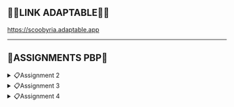 ## 🔗🥦**LINK ADAPTABLE**🥦🔗 
https://scoobyria.adaptable.app
<hr>

## 📖**ASSIGNMENTS PBP**📖
<details>
<summary>📋Assignment 2</summary>

## **DAFTAR ISI**
* [Implementasi *Checklist*](#a-implementasi-checklist-part-1)
* [Bagan *Request-Response*](#b-bagan-request-response-pada-django)
* [Virtual Environment](#c-deskripsi-virtual-enviroment)
* [MVC, MVT, MVVM dan Perbedaannya](#d-mvc-mvt-mvvm-dan-perbedaannya)
* [BONUS](#e-bonus)
<hr>

## **A. Implementasi *Checklist* Part 1**
#### Membuat Proyek Django Baru
1. Awalnya, saya membuat direktori baru dengan nama `scoobyria`.
<br>

2. Kemudian, saya membuka `cmd` untuk membuat Virtual Environment dengan perintah berikut. 
    ``` bash
    python -m venv env
    ```
    Jika aktif, akan ditandai dengan `(env)`.
<br>

3. Setelah itu, saya mengaktifkan Virtual Environment dengan perintah berikut:
    ``` bash
    env\Scripts\activate.bat
    ```
<br>

4. Pada direktori `scoobyria`, saya membuat file `requirements.txt` seperti berikut.
    ``` text
    django
    gunicorn
    whitenoise
    psycopg2-binary
    requests
    urllib3
    ```
<br>

5. Kemudian, saya mengaktifkan `(env)` di `cmd`. Lalu, saya membuat proyek Django dengan perintah berikut.
    ``` bash
    django-admin startproject scoobyria .
    ```
<br>

6. Lalu, saya menambahkan `*` pada `ALLOWED_HOST` di `settings.py` agar dapat *deploy*.
<br>

#### Membuat Aplikasi dengan Nama `main`
1. Mula-mulanya, saya membuat aplikasi `main` terlebih dahulu.
<br>

2. Pada variabel `INSTALLED_APPS` di `settings.py`, saya tambahkan `main` seperti contoh berikut.
    ``` python
    INSTALLED_APPS = [
        ...,
        'main',
        ...
    ]
    ```
<br>

3. Lalu, saya membuat `main.html` dalam direktori `templates`.
<br>
#### Melakukan *Routing* pada Proyek
1. Awalnya, saya membuat `urls.py` dalam `main`. Saya mengisinya dengan kode berikut.
    ``` python
    from django.urls import path
    from main.views import show_main

    app_name = 'main'

    urlpatterns = [
        path('', show_main, name='show_main'),
    ]
    ```
<br>

2. Kemudian, saya impor fungsi `include` dari `django.urls` dan menambahkan rute URL seperti berikut.
    ``` python
    from django.contrib import admin
    from django.urls import path
    from django.urls import path, include


    urlpatterns = [
        path('admin/', admin.site.urls),
        path('', include('main.urls')),
        path('main/', include('main.urls')),
    ]
    ```
<br>

#### Membuat Model pada Aplikasi `main`
1. Saya memodifikasi `models.py` pada `main` seperti berikut.
    ``` python
    from django.db import models

    class Product(models.Model):
        name = models.CharField(max_length=255)
        amount = models.IntegerField()
        description = models.TextField()
        status = models.CharField(max_length=255)
        price = models.IntegerField()
    ```
    `name`, `amount`, `description`, `status`, dan `price` adalah atribut yang saya pilih atau buat untuk `models.py`
<br>

2. Lalu, saya melakukan migrasi model di `cmd` dengan perintah berikut.
    ``` bash
    python manage.py makemigrations
    ```
    ``` bash
    python manage.py migrate
    ```
<br>

#### Membuat Fungsi pada `views.py`
1. Pertama, saya memodifikasi `views.py` dalam `main` seperti berikut.
    ``` python
    from django.shortcuts import render

    def show_main(request):
        context = {
            'name': 'Vina Myrnauli Abigail Siallagan',
            'class': 'PBP E',
            'harga': 'Rp200.000,00',
        }

        return render(request, "main.html", context)
    ```
2. Saya juga melakukan render untuk me-*render* tampilan `HTML` dengan data yang ada.
<br>

#### Membuat *Routing* pada `urls.py`
Awalnya, saya memodifikasi `urls.py` dalam `main` seperti berikut.
``` python
from django.urls import path
from main.views import show_main

app_name = 'main'

urlpatterns = [
    path('', show_main, name='show_main'),
]
```
Hal ini dilakukan untuk mengimplementasikan tampilan dalam `main` dan mengubungkannya dengan rute URL proyek..
<br>

#### Melakukan *Deployment* ke Adaptable
1. Apabila semuanya sudah selesai, saya melakukan `add`, `commit`, `push` pada repositori `scoobyria` di GitHub. Kemudian, saya melakukan *deployement* di Adaptable.
<br>

2. Pada Adaptable, klik `create a new app`. kemudian `connect an Existing Repository` karena kita sudah melakukan `add`, `commit`, `push`.
<br>

3. Lalu, klik `Python App Template`. Selanjutnya, klik `PostgreSQL` yang adalah tipe basis data.
<br>

4. Masukkan perintah `python manage.py migrate && gunicorn scoobyria.wsgi` pada `start command`.
<br>

5. Terakhir, masukkan nama aplikasi dan centanglah `HTTP Listener on PORT`. Lalu, klik `deploy`.
<br>

#### Membuat `README.md`
Saya hanya menambahkan dekorasi sedikit yang relevan dengan judul direktori saya. Tak hanya itu, saya juga memasukkan beberapa komponen yang sudah pernah diajarkan oleh tim asdos dan dosen sebelumnya.

## **B. Bagan *Request-Response* pada Django**
![BAGAN](/photos/mybagan.png)
1. `urls.py` yang diterima dari *client* akan dibandingkan oleh Django dengan pola URL yang sudah didefinisikan. Apabila URL cocok, maka akan disematkan pada *template* `HTML`. 
<br>

2. `views.py` berfungsi untuk memproses atau memanipulasi data yang dibutuhkan dari *database*, `urls.py` akan meminta penerimaan ke `views.py`. Setelah data sudah diproses semua, `views.py`akan mempersiapkan konteks yang disematkan pada *template* `HTML`.
<br>

3. `models.py` memiliki model yang telah didefinisikan. Maka dari itu, `views.py` dapat berinteraksi dengan *database* melalui model tersebut.
<br>

4. `HTML` adalah *template* yang dapat mengambil data yang diberikan oleh `views.py` dan menampilkannya sesuai dengan desain tampilan yang ada.
<br>

## **C. Deskripsi Virtual Enviroment**
#### Pentingnya Virtual Environment
Virtual Environment digunakan untuk memisahkan *package* dan *dependencies* dari aplikasi sehingga tidak akan bertabrakan dengan versi lainnya yang ada pada komputer. 

*Dependencies* ini adalah komponen atau modul yang diperlukan oleh *software* untuk berfungsi, termasuk *library*, *framework*, atau *package*. Hal ini dapat memungkinkan pengembang untuk memanfaatkan kode yang sudah ada sehingga dapat mempercept proses pengembangan. Akan tetapi, manajemen ketergantungan harus dilakukan dengan cermat agar sesuai dengan versi yang dibutuhkan. 
<br>

#### Membuat Aplikasi Web Django Tanpa Menggunakan Virtual Environment: Apakah Mungkin?
Kita dapat membuat aplikasi web Django tanpa Virtual Environment. Namun, sebaiknya menggunakan Virtual Environment karena memungkinkan isolasi *dependencies*, memungkinkan penggunaan versi Python yang berbeda, dan mempermudah manajemen *package*.

Jika ingin tidak menggunakan Virtual Environment, dianjurkan untuk tidak menginstal *package* secara global yang dapat mengganggu sistem atau proyek lain.
<br>

## **D. MVC, MVT, MVVM, dan Perbedaannya**
#### MVC (Model-View-Control)
Pola ini membagi kode menjadi tiga bagian utama. Saat pengembangan aplikasi, pengembangan perlu mengklasifikasikan kelas atau file ke dalam tiga lapisan.
* ***Model:*** Berfungsi sebagai tempat penyimpanan data aplikasi. Namun, tidak terikat langsung dengan antarmuka pengguna dan bertanggung jawab atas logika domain (aturan bisnis dunia nyata).
* ***View:*** Berisikan komponen yang ditampilkan di layar. Tampilan menyajikan visualisasi data dari model dan menfasilitasi interaksi pengguna.
* ***Controller:*** Berfungsi sebagai penghubung antara *view* dan *model*. Berisikan logika aplikasi utama, merespons interaksi pengguna, dan memperbaharui *model* sesuai kebutuhan.

* ***Perbedaan dengan MVT:*** Pada MVT, bagian *controller* digantikan oleh *template*. *Template* adalah file HTML yang digabungkan dengan Django Template Language (DTL).
* ***Perbedaan dengan MVVM:*** Pada MVVM, bagian *controller* digantikan oleh *ViewModel* yang berfungsi sebagai penghubung antara *model* dan *view*. 
<br>

#### MVT (Model-View-Template)
Pola ini membagi komponen aplikasi menjadi bagian-bagian yang berbeda untuk memudahkan pengelolaan dan organisasi kode. Dengan pendekatan ini, pengembangan dapat bekerja dengan kode yang lebih rapi dan terstruktur.
* ***Model:*** Berfungsi sebagai tempat penyimpanan data dan logika aplikasi.
* ***View:*** Bertugas menampilkan data dari *model* dan mengintegrasikannya dengan *template*.
* ***Template:*** Menyusun tampilan antarmuka pengguna. 

* ***Perbedaan dengan MVC:*** Pada MVC, bagian *template* digantikan oleh *controller*. *Controller* berfungsi sebagai penghubung antara *view* dan *model*.
* ***Perbedaan dengan MVVM:*** Pada MVVM, bagian *template* digantikan oleh *ViewModel* yang berfungsi sebagai penghubung antara *model* dan *view*. 
<br>
#### D. Implementasi *Checklist*

#### MVVM (Model-View-ViewModel)
Pola arsitektur pembuatan aplikasi berbasis GUI yang berfokus pada pemisahan antara kode untuk logika bisnis dan tampilan aplikasi.
* ***Model:*** Berfungsi untuk mengatur sumber data secara abstrak dan berkolaborasi dengan *ViewModel* dalam proses pengambilan dan penyimpanan data.
* ***View:*** Bertugas untuk memberi tahu *ViewModel* tentang interaksi pengguna. Lapisan ini mengamati *ViewModel* dan tidak mengandung logika aplikasi.
* ***ViewModel:*** Menyajikan aliran data yang relevan dengan *view*. Selain itu, berfungsi sebagai penghubung antara *model* dan *view*. 
* ***Perbedaan dengan MVT:*** Pada MVT, bagian *ViewModel* digantikan oleh *template*. *template* berfungsi untuk menyusun tampilan antarmuka pengguna.
* ***Perbedaan dengan MVC:*** Pada MVC, bagian *ViewModel* digantikan oleh *controller* yang berfungsi sebagai penghubung antara *view* dan *model*

## **E. BONUS**
Berikut adalah bukti bahwa `tests.py` yang sudah saya tambahkan, berjalan dengan lancar.
![TES](/photos/bonustwo.jpg)
</details>

<details>
<summary>📋Assignment 3</summary>

## **DAFTAR ISI**
* [Perbedaan POST dan GET](#a-perbedaan-form-post-dan-get-dalam-django)
* [Perbedaan XML, JSON, dan HTML](#b-perbedaan-xml-extensible-markup-language-json-javascript-object-notation-dan-html-hypertext-markup-language-dalam-pengiriman-data)
* [JSON sebagai Pertukaran Data](#c-json-sebagai-pertukaran-data-antara-aplikasi-web-modern)
* [Implementasi *Checklist*](#d-implementasi-checklist-part-2)
* [BONUS](#e-bonus-tugas-2)
<hr>

## **A. Perbedaan form `POST` dan `GET` dalam Django**
#### **1. Cara Mengirim Data**
* `GET`: mengirim data form dalam URL.
* `POST`: mengirim data form sebagai bagian dari tubuh permintaan HTTP secara tersembunyi dan tidak muncul di URL.
#### **2. Fungsi**
* `GET`: membaca informasi atau permintaan pencarian.
* `POST`: mengubah status sistem atau mengirim data sensitif.
#### **3. Keamanan secara Umum**
* `GET`: tidak cocok untuk data sensitif karena data akan muncul dalam URL.
* `POST`: lebih aman untuk data sensitif karena data tidak muncul dalam URL.
#### **4. Kemampuan *Bookmarking***
* `GET`: dapat di-*bookmark* karena data ada di dalam URL.
* `POST`: tidak dapat di-*bookmark* karena data tidak ada di dalam URL.
#### **5. Keamanan Aplikasi**
* `GET`: apabila menggunakannya untuk data sensitif, akan menjadi risiko keamanan.
* `POST`: perlindungan seperti `CSRF Django`, dapat meningkatkan keamanan aplikasi. 
<br>

*Source:*
* https://docs.djangoproject.com/en/4.2/topics/forms/
<br>

## **B. Perbedaan XML *(eXtensible Markup Language)*, JSON *(JavaScript Object Notation)*, dan HTML *(Hypertext Markup Language)* dalam Pengiriman Data**
#### **1. Fungsi**
* **XML:** menyimpan dan mengirim data. Format datanya fleksibel dan *self-descriptive*.
* **JSON:** menyimpan dan mengirim data dalam bentuk data terstruktur. Format datanya ringkas dan mudah dimengerti.
* **HTML:** membuat struktur dan tampilan konten pada halaman web yang merupakan bahasa *markup* untuk mengatur tampilan web. 
#### **2. Struktur Data**
* **XML:** data disusun seperti bentuk pohon atau *tree structure* dengan elemen-elemen yang memiliki *parent-child relationships*.
* **JSON:** data disimpan dalam pasangan *key-value* dan dapat bersifat *nested*.
* **HTML:** menggambarkan struktur halaman web, di antarnya terdapat *headings*, paragraf, tautan, gambar, dan tabel.
#### **3. Sintaks**
* **XML:** menggunakan *tags (markup)* untuk mengelompokkan data dan tiap elemen harus memiliki *tag* pembuka dan penutup. 
* **JSON:** menggunakan format teks yang mirip dengan struktur objek `JavaScript` dengan objek *key-value*.
* **HTML:** menggunakan *tags* untuk menandai tiap konten elemen dan mengatur tampilan halaman web.
#### **4. Keterbacaan**
* **XML:** lebih sulit dibaca kaarena terdapat banyak *markup*.
* **JSON:** mudah dibaca dan sering digunakan dalam pertukaran data antar-aplikasi, konfigurasi, dan penyimpanan data sederhana.
* **HTML:** mudah dibaca karena untuk merancang tampilan halaman web dan konten.
<br>

*Source:*
* https://pbp-fasilkom-ui.github.io/ganjil-2024/docs/tutorial-2#referensi-tambahan
<br>

## **C. JSON sebagai Pertukaran Data antara Aplikasi Web Modern**
#### **1. Sederhana dan Mudah Dibaca**
JSON menggunakan format yang mudah dibaca, yaitu pasangan *key-value* dan *arrays*.
#### **2. Tidak Perlu *Tag* atau Skema Khusus**
Tidak seperti XML, JSON tidak perlu menggunakan *tag*, atribut, atau skema khusus yang membuatnya lebih ringkas dan fleksibel. 
#### **3. Mendukung Berbagai Tipe Data**
JSON mendukung berbagai tipe data, di antaranya *strings, numbers, booleans, nulls, objects,* dan *arrays* yang dapat berbentuk *nested*.
#### **4. Mudah Dikonversi ke `JavaScript` dan Sebaliknya**
Hal ini sangat berguna bagi para pengembang web karena memungkinkan untuk memproses dan memanipulasi data dengan mudah.
#### **5. Efisien dan Ringkas**
JSON memiliki form data yang ringkas. Hal ini dapat menghemat *bandwith* dan mempercepat pertukaran data antara aplikasi web. 
<br>

*Source:*
* https://www.linkedin.com/advice/3/what-benefits-drawbacks-using-json-data
<br>

## **D. Implementasi *Checklist* Part 2**
#### **Membuat Input `form` untuk Menambahkan Objek Model**
1. Awalnya, saya mengaktifkan *virtual environment* pada proyek scoobyria seperti berikut.
    ``` bash
    env\Scripts\activate.bat
    ```
<br>

2. Kemudian, saya membuka `urls.py` pada folder `scoobyria` dan mengganti *path* `main/` menjadi `''` di `urlpatterns` seperti berikut.
    ``` python
    urlpatterns = [
        path('admin/', admin.site.urls),
        path('', include('main.urls')),
    ]
    ```
<br>

3. Lalu, saya mengimplementasi *Skeleton* dengan membuat *folder* `templates` pada *root folder* dan membuat `base.html` yang berisikan kode seperti berikut.
    ``` html
    {% load static %}
    <!DOCTYPE html>
    <html lang="en">
        <head>
            <meta charset="UTF-8" />
            <meta
                name="viewport"
                content="width=device-width, initial-scale=1.0"
            />
            {% block meta %}
            {% endblock meta %}
        </head>

        <body>
            {% block content %}
            {% endblock content %}
        </body>
    </html>
    ```
<br>

4. Selanjutnya, saya mengubah `settings.py` pada subdirektori `scoobyria` yang mengandung `TEMPLATES` seperti berikut.
    ``` python
    TEMPLATES = [
        {
            'BACKEND': 'django.template.backends.django.DjangoTemplates',
            'DIRS': [BASE_DIR / 'templates'],
            'APP_DIRS': True,
            'OPTIONS': {
                'context_processors': [
                    'django.template.context_processors.debug',
                    'django.template.context_processors.request',
                    'django.contrib.auth.context_processors.auth',
                    'django.contrib.messages.context_processors.messages',
                ],
            },
        },
    ]
    ```
<br>

5. Kemudian, saya mengubah `main.html` pada subdirektori `templates` di direktori `main` sesuai dengan tema aplikasi saya.
<br>

6. Saya membuat `forms.py` pada direktori `main` dengan kode seperti berikut.
    ``` python
    from django.forms import ModelForm
    from main.models import Product

    class ProductForm(ModelForm):
        class Meta:
            model = Product
            fields = ["name", "price", "description"]
    ```
<br>

7. lalu, saya membuka `views.py` pada folder `main` dan menambahkan beberapa kode seperti berikut.
    ``` python
    from django.http import HttpResponse
    from django.core import serializers
    from django.shortcuts import render
    from django.http import HttpResponseRedirect
    from main.forms import ProductForm
    from django.urls import reverse
    from main.models import Product

    def create_product(request):
    form = ProductForm(request.POST or None)

    if form.is_valid() and request.method == "POST":
        form.save()
        return HttpResponseRedirect(reverse('main:show_main'))

    context = {'form': form}
    return render(request, "create_product.html", context)
    ```
<br>

8. Selanjutnya, saya mengubah beberapa kode pada `views.py` di fungsi `show_main` seperti berikut.
    ``` python
    def show_main(request):
        products = Product.objects.all()

        context = {
            'name': 'Vina Myrnauli Abigail Siallagan',
            'class': 'PBP E', 
            'products': products
        }

        return render(request, "main.html", context)
    ```
<br>

9. Saya *import* fungsi `create_product` pada folder `main` di `urls.py` dan menambahkan *path url* dalam `urlpatterns` pada `urls.py` di `main` seperti berikut.
    ``` python
    from main.views import show_main, create_product
    ```
    ``` pyhton
    path('create-product', create_product, name='create_product'),
    ```
<br>

10. Lalu, saya membuat `crate_product.hmtl` pada direktori `main/templates` dan menambahkan kode dalam `{% block content %}` pada `main.html` sesuai dengan tema aplikasi saya.
<br>

#### **Menambahkan 5 Fungsi `views` dalam Format HTML, XML, JSON, XML *by ID*, dan JSON *by ID***.
1. Kemudian, saya menambahkan beberapa fungsi dan *import* pada `views.py` di direktori `main` seperti berikut.
    ``` python
    from django.http import HttpResponse
    from django.core import serializers
    from django.shortcuts import render
    from django.http import HttpResponseRedirect
    from main.forms import ProductForm
    from django.urls import reverse
    from main.models import Product

    def show_main(request):
        products = Product.objects.all()

        context = {
            'name': 'Vina Myrnauli Abigail Siallagan',
            'class': 'PBP E', 
            'products': products
        }

        return render(request, "main.html", context)

    def create_product(request):
        form = ProductForm(request.POST or None)

        if form.is_valid() and request.method == "POST":
            form.save()
            return HttpResponseRedirect(reverse('main:show_main'))

        context = {'form': form}
        return render(request, "create_product.html", context)

    def show_xml(request):
        data = Product.objects.all()
        return HttpResponse(serializers.serialize("xml", data), content_type="application/xml")

    def show_json(request):
        data = Product.objects.all()
        return HttpResponse(serializers.serialize("json", data), content_type="application/json")

    def show_xml_by_id(request, id):
        data = Product.objects.filter(pk=id)
        return HttpResponse(serializers.serialize("xml", data), content_type="application/xml")

    def show_json_by_id(request, id):
        data = Product.objects.filter(pk=id)
        return HttpResponse(serializers.serialize("json", data), content_type="application/json")

    ```
<br>

#### **Membuat *Routing* URL untuk Masing-Masing** `views`
1. Selanjutnya, saya memodifikasi berkas `urls.py` pada *folder* `main` dengan menambahkan beberapa *path* dan *import* seperti berikut.
    ``` python
    from django.urls import path
    from main.views import show_main, create_product, show_xml, show_json, show_xml_by_id, show_json_by_id

    app_name = 'main'

    urlpatterns = [
        path('', show_main, name='show_main'),
        path('create-product', create_product, name='create_product'),
        path('xml/', show_xml, name='show_xml'), 
        path('json/', show_json, name='show_json'), 
        path('xml/<int:id>/', show_xml_by_id, name='show_xml_by_id'),
        path('json/<int:id>/', show_json_by_id, name='show_json_by_id'), 
    ]
    ```
<br>

#### **Menambahkan Pesan Singkat**
1. Terakhir, saya menambahkan beberapa kode pada `main.html` di `main/templates` seperti berikut.
    ``` html
    <h4>Only {{ products.count }} item(s) available</h4>
    ```
<br>

#### **Mengakses URL dengan Postman**
Berikut adalah *screenshots* dari hasil akses URL pada Postman saya.
![POST1](/photos/post1.jpg)
![POST2](/photos/post2.jpg)
![POST3](/photos/post3.jpg)
![POST4](/photos/post4.jpg)
![POST5](/photos/post5.jpg)
<br>

#### **Melakukan Add, Commit, dan Push**
Apabila semuanya sudah selesai, saya melakukan `add`, `commit`, `push` pada repositori `scoobyria` di GitHub.
<br>

## **E. BONUS TUGAS 2**
Berikut adalah bukti bahwa saya menambahkan pesan singkat untuk nilai bonus.
![COBA](/photos/bonusthree.jpg)
</details>

<details>
<summary>📋Assignment 4</summary>

## **DAFTAR ISI**
* [Kelebihan dan Kekurangan `UserCreationForm`](#a-pengertian-djago-usercreationform-beserta-kelebihan-dan-kekurangan)
* [Perbedaan Autentikasi dan Otorisasi dalam Django](#b-perbedaan-autentikasi-dan-otorisasi-dalam-django)
* [Pengertian dan Penggunaan *Cookies* pada Django](#c-pengertian-cookies-dan-penggunaannya-pada-django)
* [Keamanan dan Risiko Potensial *Cookies*](#d-keamaan-cookies-dan-risiko-potensialnya)
* [Implementasi *Checklist*](#e-implementasi-checklist-part-3)
* [BONUS](#f-bonus-tugas-4)
<hr>

## **A. Pengertian Djago `UserCreationForm` beserta Kelebihan dan Kekurangan**
#### **1. Pengertian**
`UserCreationForm` merupakan impor *form* bawaan yang memudahkan pembuatan *form* pendaftaran untuk *user* dalam aplikasi web. Django `UserCreationForm` memiliki *form* yang mempunyai tiga *field*, yaitu **username**, **password1**, dan **password2** yang biasanya digunakan untuk konfirmasi password1.

#### **2. Kelebihan**
* Dengan menggunakan *form* ini, *user* baru dapat dengan mudah mendaftar di situs web tanpa perlu menuliskan kode dari awal. 

* Memfasilitasi validasi *password* dan izin otomatis. 

#### **3. Kekurangan**
* `UserCreationForm` memiliki tiga *field* secara *default*. Apabila ingin menambah *field* lain, maka kita harus membuat *custom form* atau *override* `UserCreationForm`. Hal ini dapat memakan waktu.

* Tidak memiliki *field* untuk email, maka dari itu diperlukan class `CustomUserCreationForm` agar dapat membuat *field* email.
<br>

*Source:*
* https://www.javatpoint.com/django-usercreationform
* https://overiq.com/django-1-10/django-creating-users-using-usercreationform/
<br>

## **B. Perbedaan Autentikasi dan Otorisasi dalam Django**
#### **1. Perbedaan**
| Autentikasi | Otorisasi |
| --- | --- |
| Identitas pengguna diperiksa agar dapat diakses ke sistem | Memutuskan apa yang dapat dilakukan pengguna yang diautentikasi di situs |
| Proses ini dilakukan sebelum proses otorisasi | proses ini dilakukan setelah proses autentikasi |
| Membutuhkan *detail* login pengguna | Membutuhkan hak istimewa pengguna |
| Pada proses ini, pengguna harus diverifikasi | Pada proses ini, pengguna harus divalidasi |

#### **2. Pentingnya Autentikasi dan Otorisasi**
Keduanya digunakan oleh administrator untuk melindungi sistem dan informasi, termasuk dalam *framework* Django. Autentikasi digunakan untuk memverifikasi identitas pengguna atau layanan dan otorisasi digunakan untuk menentukan hak akses pengguna. 
<br>

*Source:*
* https://www.geeksforgeeks.org/difference-between-authentication-and-authorization/
* https://aws.amazon.com/id/what-is/django/
* https://www.onelogin.com/learn/authentication-vs-authorization
<br>

## **C. Pengertian *cookies* dan Penggunaannya pada Django**
#### **1. Pengertian**
*Cookies* adalah fasilitas penyimpanan di web yang memungkinkan web tersebut dapat mengingat informasi sesi login pengguna. Dalam aplikasi web, *cookies* dapat dibuat, dimodifikasi, dan diakses sehingga dapat memfasilitasi interaksi yang mulus antara pengguna dan situs web. 

#### **2. Penggunaan *cookies* pada Django**
Penggunaan *cookies* pada Django ini berisikan *session id* khusus untuk mengidentifikasi tiap *browser* dan sesi yang terkait pada situs. 

Data sesi sebenarnya ini disimpan dalam *database* situs secara *default*. Maka dari itu, pengguna dapat mengkonfigurasi Django untuk menyimpan data sesi di tempat lain, seperti *cache, files, "secure", cookies*, namun lokasi *default* yang relatif lebih aman. 

Berikut adalah langkah-langkah penggunakan *cookies* untuk mengelola data sesi pengguna:
* Saat pengguna mengakses Django, akan dibuat *session id* yang unik untuk sesi pengguna yang baru.
* Setelah sudah dibuat, Django menyimpan *session id* dalam *cookie* di komputer klien pengguna.
* Pada server, Django mengaitkan *session id* dengan data sesi pengguna yang berisi informasi seperti status login dan lainnya.
* Tiap pengguna melakukan permintaan ke server, Django mengambil *session id* dari *cookie* di permintaan HTTP.
* Django dapat mengubah data sesu sesuai aksi pengguna selama interaksi pengguna-aplikasi.
* Setelah sesi pengguna selesai, Django membersihkan data sesi yang terkait dengan *session id*.
<br>

*Source:*
* https://www.geeksforgeeks.org/es6-cookies/
* https://developer.mozilla.org/en-US/docs/Learn/Server-side/Django/Sessions


## **D. Keamaan *cookies* dan Risiko Potensialnya**
#### **1. Keamanan**
Sebagian besar *cookies* itu aman karena tidak mengandung informasi yang dapat diidentifikasi dan mereka dirancang untuk membuat pengalaman *online* lebih nyaman, seperti mengisi nama pengguna ketika mengunjungi sebuah situs web, memastikan pengalaman penjelajahan yang lancar, dan mengontentikasi identitas. 

Akan tetapi, ada juga *cookies* yang dapat melacak tanpa sepengetahuan kita.

#### **2. Risiko Potensial**
Terdapat beberapa risiko umum dari *cookie*, di antaranya:
* *Cross-site request forgery attack (XSRF):* Serangan terjadi karena situs web tidak dapat membedakan aksi yang diterima berasal dari pengguna atau tidak, yang mengakibatkan penghapusan data.
* *Session fixation:* Serangan terjadi karena penyerang memaksa pengguna untuk menggunakan *session id* sesi penyerang atau orang lain, yang mengakibatkan tampilan pengguna terlihat seperti punya orang lain.
* *Cookie overflow attack:* Serangan terjadi karena melibatkan penggantian *cookie* domain utama dengan subdomain *cookie* menggunakan `JScript` di subdomain, yang mengakibatkan seluruh *cookie* tidak berguna.  
<br>

*Source:*
* https://allaboutcookies.org/information-in-cookies
* https://resources.infosecinstitute.com/topics/general-security/risk-associated-cookies/
<br>

## **E. Implementasi *Checklist* Part 3**
#### **Implementasi Fungsi Registrasi, Login, dan Logout**
1. Pertama, saya menjalankan *virtual environment* dan membuka `views.py` pada subdirektori `main`.
<br>

2. Kedua, saya membuat fungsi bernama `register` dan menambahkan beberapa *import*, di antaranya adalah `redirect`, `UserCreationForm`, dan `messages` seperti berikut.
``` python
from django.shortcuts import redirect
from django.contrib.auth.forms import UserCreationForm
from django.contrib import messages  
```
<br>

3. Ketiga, saya membuat fungsi bernama `login_user` dan menambahkan beberapa *import*, di antaranya adalah `authenticate` dan `login` seperti berikut.
``` python
from django.contrib.auth import authenticate, login
```
<br>

4. Keempat, saya membuat fungsi bernama `logout_user` dan menambahkan *import* `logout` seperti berikut.
```python
from django.contrib.auth import logout
```
<br>

5. Kelima, saya menambahkan kode fungsi `register` seperti berikut.
``` python
def register(request):
    form = UserCreationForm()

    if request.method == "POST":
        form = UserCreationForm(request.POST)
        if form.is_valid():
            form.save()
            messages.success(request, 'Your account has been successfully created!')
            return redirect('main:login')
    context = {'form':form}
    return render(request, 'register.html', context)
```
<br>

6. Keenam, saya menambahkan kode fungsi `login_user` seperti berikut.
``` python
def login_user(request):
    if request.method == 'POST':
        username = request.POST.get('username')
        password = request.POST.get('password')
        user = authenticate(request, username=username, password=password)
        if user is not None:
            login(request, user)
            return redirect('main:show_main')
        else:
            messages.info(request, 'Sorry, incorrect username or password. Please try again.')
    context = {}
    return render(request, 'login.html', context)
```
<br>

7. Ketujuh, saya menambahkan kode fungsi `logout_user` seperti berikut.
``` python
def logout_user(request):
    logout(request)
    return redirect('main:login')
```
<br>

8. Kedelapan, saya membuat berkas HTML baru dengan nama `register.html` dan `login.html` pada folder `main/templates` dengan kode yang sesuai dengan kreasi saya.
<br>

9. Kesembilan, saya menuju `urls.py`yang ada di subdirektori `main` dan mengimpor beberapa fungsi seperti berikut.
``` python
from main.views import register
from main.views import login_user
from main.views import logout_user
```
<br>

10. Kesepuluh, saya menambahkan kode pada `main.html` setelah *hyperlink tag* untuk *Add New Order* seperti berikut.
``` html
...
<a href="{% url 'main:logout' %}">
    <button style="color: maroon; font-weight: bolder; align-items: center">
        Logout
    </button>
</a>
...
```
<br>

11. Kesebelas, saya menambahkan *path url* dalam `urlpatterns` agar dapat mengakses fungsi yang diimpor seperti berikut.
``` python
...
path('register/', register, name='register'),
path('login/', login_user, name='login'),
path('logout/', logout_user, name='logout'),
...
```
<br>

12. Lalu, saya menambahkan beberapa *import* pada `views.py` di subdirektori `main` seperti berikut.
``` python
from django.contrib.auth.decorators import login_required
```

13. Saya juga menambahkan `@login_required...` pada fungsi `show_main` seperti berikut.
``` python
...
@login_required(login_url='/login')
def show_main(request):
...
```
<br>

#### **Menerapkan *Cookies* pada Halaman Utama**
1. Pertama, saya *logout* terlebih dahulu. Lalu, saya membuka `views.py` di subdirektori `main` dan menambahkan beberapa impor seperti berikut.
``` python
import datetime
from django.http import HttpResponseRedirect
from django.urls import reverse
```
<br>

2. Kedua, saya mengganti fungsi `login_user` di `views.py` menjadi seperti berikut.
``` python
def login_user(request):
    if request.method == 'POST':
        username = request.POST.get('username')
        password = request.POST.get('password')
        user = authenticate(request, username=username, password=password)
        if user is not None:
            login(request, user)
            response = HttpResponseRedirect(reverse("main:show_main")) 
            response.set_cookie('last_login', str(datetime.datetime.now()))
            return response
        else:
            messages.info(request, 'Sorry, incorrect username or password. Please try again.')
    context = {}
    return render(request, 'login.html', context)
```
<br>

3. Ketiga, saya menambahkan kode `'last_login': request.COOKIES['last_login']` di variabel `context` pada fungsi `show_main`yang terletak di `views.py` seperti berikut.
``` python
    context = {
        'name': 'Vina Myrnauli Abigail Siallagan',
        'class': 'PBP E', 
        'customer': request.user.username,
        'products': products,
        'total_product': total_product,
        'last_login': request.COOKIES['last_login'],
    }
```
<br>

4. Keempat, saya mengubah kode pada fungsi `logout_user` seperti berikut.
``` python
def logout_user(request):
    logout(request)
    response = HttpResponseRedirect(reverse('main:login'))
    response.delete_cookie('last_login')
    return response
```
<br>

#### **Menampilkan Informasi Penggguna yang *Logged In***
1. Saya menambahkan beberapa kode pada `main.html` di antara tabel dan tombol `logout` seperti berikut.
``` html
<h5>Last login: {{ last_login }}</h5>
```
<br>

#### **menghubungkan model `Product` dengan `User`**
1. Saya menambahkan *import* di subdirektori `main` yang ada di `models.py` seperti berikut.
``` python
from django.contrib.auth.models import User
```
<br>

2. Lalu, pada `models.py` di model `Product` yang sudah dibuat, saya menambahkan kode seperti berikut.
``` python
class Product(models.Model):
    user = models.ForeignKey(User, on_delete=models.CASCADE)
    ...
```
<br>

3. Selanjutnya, saya menuju `views.py` yang ada di subdirektori `main`. Kemudian, saya menambahkan kode pada fungsi `create_product` seperti berikut.
``` python
def create_product(request):
    form = ProductForm(request.POST or None)

    if form.is_valid() and request.method == "POST":
        product = form.save(commit=False)
        product.user = request.user
        product.save()
        return HttpResponseRedirect(reverse('main:show_main'))
    ...
```
<br>

4. Terakhir, saya mengubah satu baris pada fungsi `show_main` seperti berikut.
``` python
def show_main(request):
    products = Product.objects.filter(user=request.user)
    total_product = len(products)
   ...
...
```
<br>

#### **Membuat Dua Akun dengan Tiga *Dummy Data***
1. Pertama, saya membuka `command` dan menjalankan *virtual environment* seperti berikut.
``` bash
env\Scripts\activate.bat
```
<br>

2. Kedua, saya menjalankan proyek Django dengan perintah `python manage.py runserver` dan membuka `http://localhost:8000`.
<br>

3. Ketiga, saya melakukan *register* pada dua akun yang bernama `halodok` dan `vinamyrnauli`. 
<br>

4. Keempat, saya melakukan *login* dengan memasukkan `username` dan `password`.
<br>

5. Pada tiap akun tersebut, saya klik `Add New Order`. Lalu, saya tambahkan produk sebanyak tiga kali dan mengisi `Name`, `Price`, `Amount`, dan `Description`.
<br>

6. Setelah itu, saya klik `Add Product` dan produk sudah ada terpampang jelas di `main.html`.
<br>

## **F. BONUS TUGAS 4**
Berikut adalah bukti bahwa saya menambahkan fungsi `add_product`, `decrement_product`, dan `remove_product` di `views.py` sehingga dapat menghasilkan tampilan seperti berikut.
![COBA](/photos/bonusfour.jpg)
<br>
</details>
